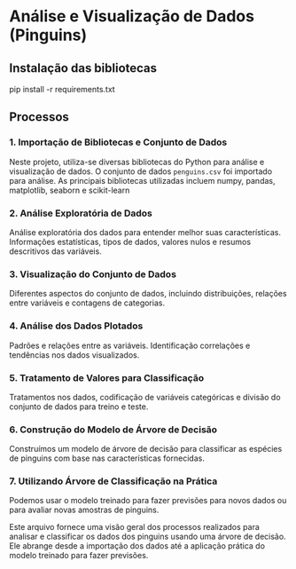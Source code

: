 # Análise e Visualização de Dados (Pinguins)

## Instalação das bibliotecas
pip install -r requirements.txt

## Processos

### 1. Importação de Bibliotecas e Conjunto de Dados
Neste projeto, utiliza-se diversas bibliotecas do Python para análise e visualização de dados. O conjunto de dados `penguins.csv` foi importado para análise. As principais bibliotecas utilizadas incluem numpy, pandas, matplotlib, seaborn e scikit-learn

### 2. Análise Exploratória de Dados
Análise exploratória dos dados para entender melhor suas características. Informações estatísticas, tipos de dados, valores nulos e resumos descritivos das variáveis.

### 3. Visualização do Conjunto de Dados
Diferentes aspectos do conjunto de dados, incluindo distribuições, relações entre variáveis e contagens de categorias.

### 4. Análise dos Dados Plotados
Padrões e relações entre as variáveis. Identificação correlações e tendências nos dados visualizados.

### 5. Tratamento de Valores para Classificação
Tratamentos nos dados, codificação de variáveis categóricas e divisão do conjunto de dados para treino e teste.

### 6. Construção do Modelo de Árvore de Decisão
Construímos um modelo de árvore de decisão para classificar as espécies de pinguins com base nas características fornecidas.

### 7. Utilizando Árvore de Classificação na Prática
Podemos usar o modelo treinado para fazer previsões para novos dados ou para avaliar novas amostras de pinguins.

Este arquivo fornece uma visão geral dos processos realizados para analisar e classificar os dados dos pinguins usando uma árvore de decisão. Ele abrange desde a importação dos dados até a aplicação prática do modelo treinado para fazer previsões.
